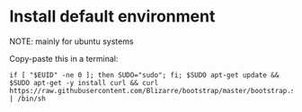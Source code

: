 # Install default environment

NOTE: mainly for ubuntu systems

Copy-paste this in a terminal:

```
if [ "$EUID" -ne 0 ]; then SUDO="sudo"; fi; $SUDO apt-get update && $SUDO apt-get -y install curl && curl https://raw.githubusercontent.com/Blizarre/bootstrap/master/bootstrap.sh | /bin/sh
```
